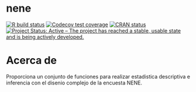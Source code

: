 # nene

<!-- badges: start -->
[![R build status](https://github.com/pachamaltese/nene/workflows/R-CMD-check/badge.svg)](https://github.com/pachamaltese/nene/actions?workflow=R-CMD-check)
[![Codecov test coverage](https://codecov.io/gh/pachamaltese/nene/branch/master/graph/badge.svg)](https://codecov.io/gh/pachamaltese/nene?branch=master)
[![CRAN
status](https://www.r-pkg.org/badges/version/gravity)](https://cran.r-project.org/package=gravity)
[![Project Status: Active – The project has reached a stable, usable state and is being actively developed.](https://www.repostatus.org/badges/latest/active.svg)](https://www.repostatus.org/#active)
<!-- badges: end -->

# Acerca de

Proporciona un conjunto de funciones para realizar estadistica 
descriptiva e inferencia con el disenio complejo de la encuesta NENE.
